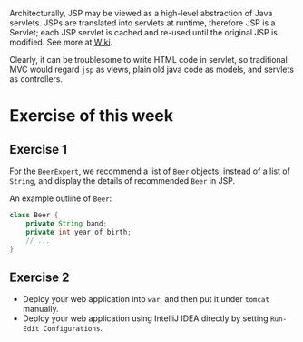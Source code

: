 Architecturally, JSP may be viewed as a high-level abstraction of Java servlets. JSPs are translated into servlets at runtime, therefore JSP is a Servlet; each JSP servlet is cached and re-used until the original JSP is modified. See more at [Wiki](https://en.wikipedia.org/wiki/Jakarta_Server_Pages).

Clearly, it can be troublesome to write HTML code in servlet, so traditional MVC would regard `jsp` as views, plain old java code as models, and servlets as controllers. 

# Exercise of this week
## Exercise 1
For the `BeerExpert`, we recommend a list of `Beer` objects, instead of a list of `String`, and display the details of recommended `Beer` in JSP.

An example outline of `Beer`:

```java
class Beer {
    private String band;
    private int year_of_birth;
    // ...
}
```
## Exercise 2
- Deploy your web application into `war`, and then put it under `tomcat` manually.
- Deploy your web application using IntelliJ IDEA directly by setting `Run-Edit Configurations`.

